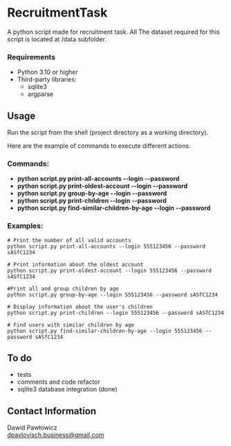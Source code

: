 # RecruitmentTask

A python script made for recruitment task. 
All The dataset required for this script  is located at /data subfolder.


### Requirements 

- Python 3.10 or higher
- Third-party libraries: 
    - sqlite3
    - argparse
## Usage
Run the script from the shell (project directory as a working directory). 

Here are the example of commands to execute different actions. 

### Commands:
- **python script.py print-all-accounts --login <login> --password <password>**
- **python script.py print-oldest-account --login <login> --password <password>**
- **python script.py group-by-age --login <login> --password <password>**
- **python script.py print-children --login <login> --password <password>**
- **python script.py find-similar-children-by-age --login <login> --password <password>**

### Examples: 
    # Print the number of all valid accounts
    python script.py print-all-accounts --login 555123456 --password sASfC1234

    # Print information about the oldest account
    python script.py print-oldest-account --login 555123456 --password sASfC1234

    #Print all and group children by age
    python script.py group-by-age --login 555123456 --password sASfC1234

    # Display information about the user's children
    python script.py print-children --login 555123456 --password sASfC1234

    # Find users with similar children by age
    python script.py find-similar-children-by-age --login 555123456 --password sASfC1234

## To do
- tests
- comments and code refactor
- sqlite3 database integration (done)

## Contact Information
Dawid Pawłowicz \
dpavlovisch.business@gmail.com